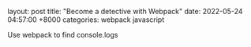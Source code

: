 layout: post
title: "Become a detective with Webpack"
date: 2022-05-24 04:57:00 +8000
categories: webpack javascript

Use webpack to find console.logs